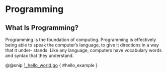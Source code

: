 # Programming 

## What Is Programming?

Programming is the foundation of computing. Programming is effectively being
able to speak the computer’s language, to give it directions in a way that it under-
stands. Like any language, computers have vocabulary words and syntax that they
understand.

@@snip [1_hello_world.go](./1_hello_world.go) { #hello_example }